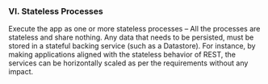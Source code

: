 ### VI.	Stateless Processes

Execute the app as one or more stateless processes – All the processes are stateless and share nothing. Any data that needs to be persisted, must be stored in a stateful backing service (such as a Datastore). For instance, by making applications aligned with the stateless behavior of REST, the services can be horizontally scaled as per the requirements without any impact.

